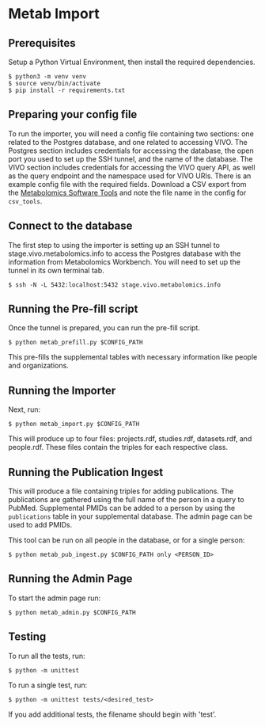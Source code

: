 Metab Import
============

## Prerequisites

Setup a Python Virtual Environment, then install the required dependencies.

    $ python3 -m venv venv
    $ source venv/bin/activate
    $ pip install -r requirements.txt


## Preparing your config file

To run the importer, you will need a config file containing two sections: one
related to the Postgres database, and one related to accessing VIVO. The
Postgres section includes credentials for accessing the database, the open port
you used to set up the SSH tunnel, and the name of the database. The VIVO
section includes credentials for accessing the VIVO query API, as well as the
query endpoint and the namespace used for VIVO URIs. There is an example config
file with the required fields. Download a CSV export from the
[Metabolomics Software Tools](https://docs.google.com/spreadsheets/d/1a096jlzbAwTxUdvTtJB2bwfkBRdDcMKrkywS8YZf344/edit?usp=sharing)
and note the file name in the config for `csv_tools`.


## Connect to the database

The first step to using the importer is setting up an SSH tunnel to
stage.vivo.metabolomics.info to access the Postgres database with the
information from Metabolomics Workbench. You will need to set up the tunnel in
its own terminal tab.

    $ ssh -N -L 5432:localhost:5432 stage.vivo.metabolomics.info


## Running the Pre-fill script

Once the tunnel is prepared, you can run the pre-fill script.

    $ python metab_prefill.py $CONFIG_PATH

This pre-fills the supplemental tables with necessary information like people
and organizations.


## Running the Importer

Next, run:

    $ python metab_import.py $CONFIG_PATH

This will produce up to four files: projects.rdf, studies.rdf, datasets.rdf,
and people.rdf. These files contain the triples for each respective class.


## Running the Publication Ingest

This will produce a file containing triples for adding publications. The
publications are gathered using the full name of the person in a query to
PubMed. Supplemental PMIDs can be added to a person by using the `publications`
table in your supplemental database. The admin page can be used to add PMIDs.

This tool can be run on all people in the database, or for a single person:

    $ python metab_pub_ingest.py $CONFIG_PATH only <PERSON_ID>


## Running the Admin Page

To start the admin page run:

    $ python metab_admin.py $CONFIG_PATH


## Testing

To run all the tests, run:

    $ python -m unittest

To run a single test, run:

    $ python -m unittest tests/<desired_test>

If you add additional tests, the filename should begin with 'test'.

